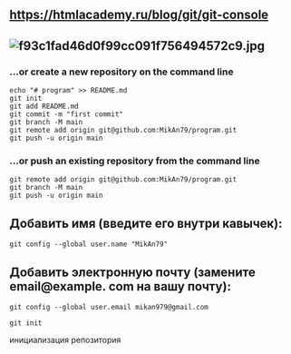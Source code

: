 ## https://htmlacademy.ru/blog/git/git-console

## ![f93c1fad46d0f99cc091f756494572c9.jpg](../../_resources/f93c1fad46d0f99cc091f756494572c9.jpg)

### …or create a new repository on the command line

```
echo "# program" >> README.md
git init
git add README.md
git commit -m "first commit"
git branch -M main
git remote add origin git@github.com:MikAn79/program.git
git push -u origin main
```

### …or push an existing repository from the command line

```
git remote add origin git@github.com:MikAn79/program.git
git branch -M main
git push -u origin main
```

## Добавить имя (введите его внутри кавычек):

`git config --global user.name "MikAn79"`

## Добавить электронную почту (замените email@example. com на вашу почту):

`git config --global user.email mikan979@gmail.com`

`git init `

инициализация репозитория